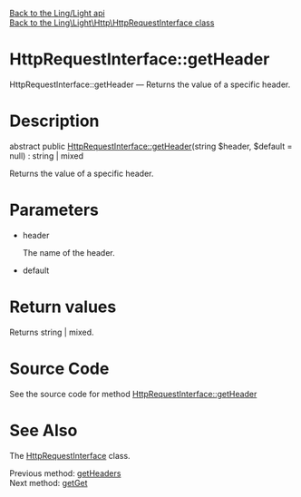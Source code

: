 [Back to the Ling/Light api](https://github.com/lingtalfi/Light/blob/master/doc/api/Ling/Light.md)<br>
[Back to the Ling\Light\Http\HttpRequestInterface class](https://github.com/lingtalfi/Light/blob/master/doc/api/Ling/Light/Http/HttpRequestInterface.md)


HttpRequestInterface::getHeader
================



HttpRequestInterface::getHeader — Returns the value of a specific header.




Description
================


abstract public [HttpRequestInterface::getHeader](https://github.com/lingtalfi/Light/blob/master/doc/api/Ling/Light/Http/HttpRequestInterface/getHeader.md)(string $header, $default = null) : string | mixed




Returns the value of a specific header.




Parameters
================


- header

    The name of the header.

- default

    


Return values
================

Returns string | mixed.








Source Code
===========
See the source code for method [HttpRequestInterface::getHeader](https://github.com/lingtalfi/Light/blob/master/Http/HttpRequestInterface.php#L124-L124)


See Also
================

The [HttpRequestInterface](https://github.com/lingtalfi/Light/blob/master/doc/api/Ling/Light/Http/HttpRequestInterface.md) class.

Previous method: [getHeaders](https://github.com/lingtalfi/Light/blob/master/doc/api/Ling/Light/Http/HttpRequestInterface/getHeaders.md)<br>Next method: [getGet](https://github.com/lingtalfi/Light/blob/master/doc/api/Ling/Light/Http/HttpRequestInterface/getGet.md)<br>


